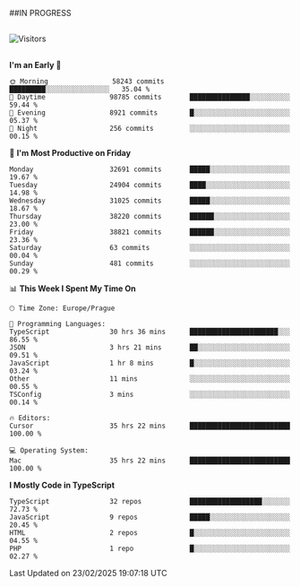 ##IN PROGRESS
##
![Visitors](https://komarev.com/ghpvc/?username=petrbui&style=for-the-badge&label=Visitors+👀)



##
<!--
[![My GitHub stats](https://github-readme-stats.vercel.app/api?username=petrbui&theme=github_dark)](https://github.com/anuraghazra/github-readme-stats)

[![My wakatime stats](https://github-readme-stats.vercel.app/api/wakatime?username=petrbui&theme=github_dark)](https://github.com/anuraghazra/github-readme-stats)
-->
<!--START_SECTION:waka-->
**I'm an Early 🐤** 

```text
🌞 Morning                58243 commits       █████████░░░░░░░░░░░░░░░░   35.04 % 
🌆 Daytime                98785 commits       ███████████████░░░░░░░░░░   59.44 % 
🌃 Evening                8921 commits        █░░░░░░░░░░░░░░░░░░░░░░░░   05.37 % 
🌙 Night                  256 commits         ░░░░░░░░░░░░░░░░░░░░░░░░░   00.15 % 
```
📅 **I'm Most Productive on Friday** 

```text
Monday                   32691 commits       █████░░░░░░░░░░░░░░░░░░░░   19.67 % 
Tuesday                  24904 commits       ████░░░░░░░░░░░░░░░░░░░░░   14.98 % 
Wednesday                31025 commits       █████░░░░░░░░░░░░░░░░░░░░   18.67 % 
Thursday                 38220 commits       ██████░░░░░░░░░░░░░░░░░░░   23.00 % 
Friday                   38821 commits       ██████░░░░░░░░░░░░░░░░░░░   23.36 % 
Saturday                 63 commits          ░░░░░░░░░░░░░░░░░░░░░░░░░   00.04 % 
Sunday                   481 commits         ░░░░░░░░░░░░░░░░░░░░░░░░░   00.29 % 
```


📊 **This Week I Spent My Time On** 

```text
🕑︎ Time Zone: Europe/Prague

💬 Programming Languages: 
TypeScript               30 hrs 36 mins      ██████████████████████░░░   86.55 % 
JSON                     3 hrs 21 mins       ██░░░░░░░░░░░░░░░░░░░░░░░   09.51 % 
JavaScript               1 hr 8 mins         █░░░░░░░░░░░░░░░░░░░░░░░░   03.24 % 
Other                    11 mins             ░░░░░░░░░░░░░░░░░░░░░░░░░   00.55 % 
TSConfig                 3 mins              ░░░░░░░░░░░░░░░░░░░░░░░░░   00.14 % 

🔥 Editors: 
Cursor                   35 hrs 22 mins      █████████████████████████   100.00 % 

💻 Operating System: 
Mac                      35 hrs 22 mins      █████████████████████████   100.00 % 
```

**I Mostly Code in TypeScript** 

```text
TypeScript               32 repos            ██████████████████░░░░░░░   72.73 % 
JavaScript               9 repos             █████░░░░░░░░░░░░░░░░░░░░   20.45 % 
HTML                     2 repos             █░░░░░░░░░░░░░░░░░░░░░░░░   04.55 % 
PHP                      1 repo              █░░░░░░░░░░░░░░░░░░░░░░░░   02.27 % 
```




 Last Updated on 23/02/2025 19:07:18 UTC
<!--END_SECTION:waka-->
